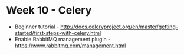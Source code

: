 # Week 10 - Celery

* Beginner tutorial - <http://docs.celeryproject.org/en/master/getting-started/first-steps-with-celery.html> 
* Enable RabbitMQ management plugin - <https://www.rabbitmq.com/management.html>
